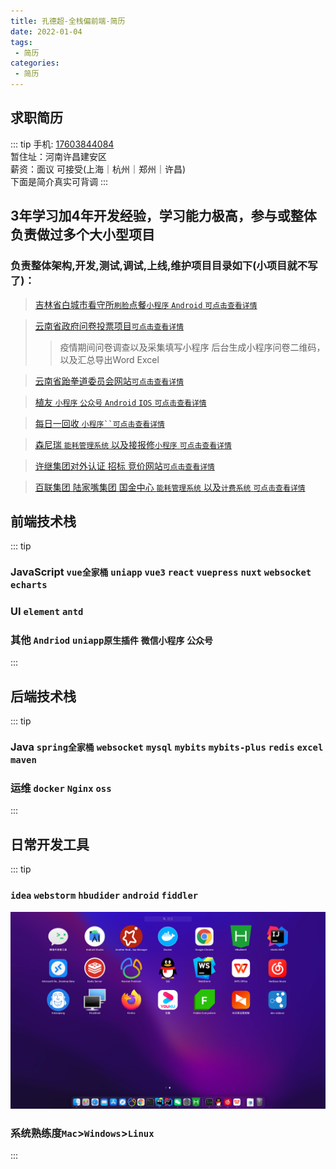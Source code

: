 ```yaml
---
title: 孔德超-全栈偏前端-简历
date: 2022-01-04
tags:
 - 简历 
categories:
 - 简历
---
```



## 求职简历
::: tip 
手机: [17603844084]()</br>
暂住址：河南许昌建安区</br>
薪资：面议 可接受(上海｜杭州｜郑州｜许昌)</br>
下面是简介真实可背调
:::
## 3年学习加4年开发经验，学习能力极高，参与或整体负责做过多个大小型项目
### 负责整体架构,开发,测试,调试,上线,维护项目目录如下(小项目就不写了)：
>[吉林省白城市看守所`刷脸`点餐`小程序` `Android` `可点击查看详情`](../project/prison.md)
 
>[云南省政府问卷投票项目`可点击查看详情`](../project/vote.md)
> > 疫情期间问卷调查以及采集填写小程序 后台生成小程序问卷二维码，以及汇总导出Word Excel
 
>[云南省跆拳道委员会网站`可点击查看详情`](../project/taekwondo.md)

>[植友 `小程序` `公众号` `Android` `IOS` `可点击查看详情`](../project/zhiyou.md)

>[每日一回收 `小程序``可点击查看详情`](../project/recovery.md)

>[森尼瑞 `能耗管理系统` 以及接报修`小程序` `可点击查看详情`](../project/ecs.md)

>[许继集团对外认证 招标 竞价网站`可点击查看详情`](../project/xuji.md)

>[百联集团 陆家嘴集团 国金中心 `能耗管理系统` 以及`计费系统` `可点击查看详情`](../project/canneng.md)


## 前端技术栈
::: tip
###  JavaScript `vue全家桶` `uniapp` `vue3` `react` `vuepress` `nuxt` `websocket` `echarts`  
###  UI `element` `antd`
###  其他 `Andriod` `uniapp原生插件` `微信小程序` `公众号`
:::
## 后端技术栈
::: tip
### Java `spring全家桶` `websocket` `mysql` `mybits` `mybits-plus` `redis` `excel` `maven`
### 运维 `docker` `Nginx` `oss`
:::
## 日常开发工具
::: tip
### `idea` `webstorm` `hbudider` `android` `fiddler`
![img.png](./img.png)
### 系统熟练度`Mac`>`Windows`>`Linux`
:::

